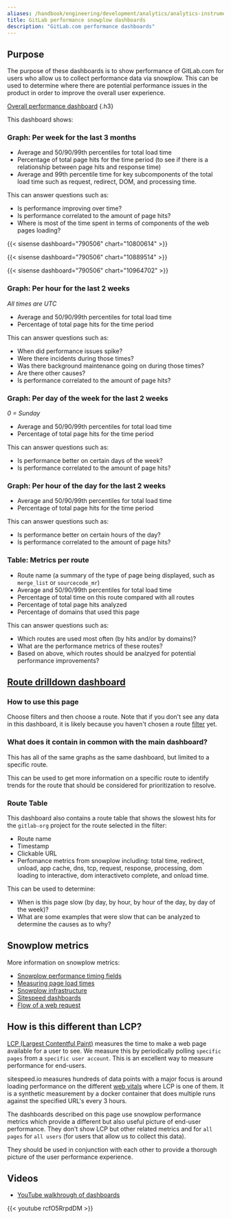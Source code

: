 ```yaml
---
aliases: /handbook/engineering/development/analytics/analytics-instrumentation/gitlab_com_performance_dashboard.html
title: GitLab performance snowplow dashboards
description: "GitLab.com performance dashboards"
---
```


## Purpose

The purpose of these dashboards is to show performance of GitLab.com for users who allow us to collect performance data via snowplow. This
can be used to determine where there are potential performance issues in the product in order to improve the overall user experience.


[Overall performance dashboard](https://app.periscopedata.com/app/gitlab/790506/gitlab.com-performance-per-snowplow-dashboard)
{.h3}

This dashboard shows:

### Graph: Per week for the last 3 months

- Average and 50/90/99th percentiles for total load time
- Percentage of total page hits for the time period (to see if there is a relationship between page hits and response time)
- Average and 99th percentile time for key subcomponents of the total load time such as request, redirect, DOM, and processing time.

This can answer questions such as:
- Is performance improving over time?
- Is performance correlated to the amount of page hits?
- Where is most of the time spent in terms of components of the web pages loading?

{{< sisense dashboard="790506" chart="10800614" >}}

{{< sisense dashboard="790506" chart="10889514" >}}

{{< sisense dashboard="790506" chart="10964702" >}}

### Graph: Per hour for the last 2 weeks

*All times are UTC*

- Average and 50/90/99th percentiles for total load time
- Percentage of total page hits for the time period

This can answer questions such as:
- When did performance issues spike?
- Were there incidents during those times?
- Was there background maintenance going on during those times?
- Are there other causes?
- Is performance correlated to the amount of page hits?

### Graph: Per day of the week for the last 2 weeks

*0 = Sunday*

- Average and 50/90/99th percentiles for total load time
- Percentage of total page hits for the time period

This can answer questions such as:

- Is performance better on certain days of the week?
- Is performance correlated to the amount of page hits?

### Graph: Per hour of the day for the last 2 weeks

- Average and 50/90/99th percentiles for total load time
- Percentage of total page hits for the time period

This can answer questions such as:

- Is performance better on certain hours of the day?
- Is performance correlated to the amount of page hits?

### Table: Metrics per route

- Route name (a summary of the type of page being displayed, such as `merge_list` or `sourcecode_mr`)
- Average and 50/90/99th percentiles for total load time
- Percentage of total time on this route compared with all routes
- Percentage of total page hits analyzed
- Percentage of domains that used this page

This can answer questions such as:

- Which routes are used most often (by hits and/or by domains)?
- What are the performance metrics of these routes?
- Based on above, which routes should be analzyed for potential performance improvements?


## [Route drilldown dashboard](https://app.periscopedata.com/app/gitlab/815841/gitlab.com-performance-per-snowplow-per-route)

### How to use this page

Choose filters and then choose a route.  Note that if you don't see any data in this dashboard, it is likely because you haven't chosen a route [filter](https://documentation.sisense.com/latest/creating-dashboards/filtering-dashboards-and-widgets/designer-filters/interact-filter-viewer.htm#gsc.tab=0) yet.

### What does it contain in common with the main dashboard?

This has all of the same graphs as the same dashboard, but limited to a specific route.

This can be used to get more information on a specific route to identify trends for the route that should be considered for prioritization to resolve.

### Route Table

This dashboard also contains a route table that shows the slowest hits for the `gitlab-org` project for the route selected in the filter:

- Route name
- Timestamp
- Clickable URL
- Perfomance metrics from snowplow including: total time, redirect, unload, app cache, dns, tcp, request, response, processing, dom loading to interactive, dom interactiveto complete, and onload time.

This can be used to determine:

- When is this page slow (by day, by hour, by hour of the day, by day of the week)?
- What are some examples that were slow that can be analyzed to determine the causes as to why?
 

## Snowplow metrics

More information on snowplow metrics:

- [Snowplow performance timing fields](https://github.com/snowplow/snowplow-web-data-model/blob/master/README.md#3114-performance-timing-fields)
- [Measuring page load times](https://discourse.snowplowanalytics.com/t/measuring-page-load-times-with-the-performance-timing-context-tutorial/100)
- [Snowplow infrastructure](https://gitlab.com/gitlab-com/gl-infra/readiness/-/tree/master/library/snowplow)
- [Sitespeed dashboards](https://about.gitlab.com/handbook/engineering/performance/#all-sitespeed-dashboards)
- [Flow of a web request](https://about.gitlab.com/handbook/engineering/performance/#flow-of-web-request)


## How is this different than LCP?

[LCP (Largest Contentful Paint)](/handbook/engineering/development/performance-indicators/#largest-contentful-paint-lcp) measures the time to make a web page available for a user to see.  We measure this by periodically polling `specific pages` from a `specific user account`.  This is an excellent way to measure performance for end-users.

sitespeed.io measures hundreds of data points with a major focus is around loading performance on the different [web vitals](https://web.dev/vitals/) where LCP is one of them. It is a synthetic measurement by a docker container that does multiple runs against the specified URL's every 3 hours.

The dashboards described on this page use snowplow performance metrics which provide a different but also useful picture of end-user performance.  They don't show LCP but other related metrics and for `all pages` for `all users` (for users that allow us to collect this data).

They should be used in conjunction with each other to provide a thorough picture of the user performance experience.

## Videos

- [YouTube walkhrough of dashboards](https://www.youtube.com/watch?v=rcfO5RrpdDM)

{{< youtube rcfO5RrpdDM >}}
